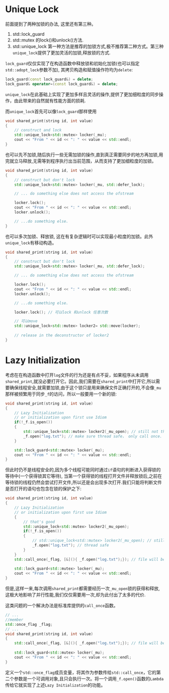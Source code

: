 # Unique Lock

前面提到了两种加锁的办法, 这里还有第三种。
1. std::lock_guard
2. std::mutex 的lock()和unlock()方法. 
3. std::unique_lock
第一种方法是推荐的加锁方式,极不推荐第二种方式。第三种`unique_lock`提供了更加灵活的加锁,释放锁的方式.

`lock_guard`仅仅实现了在构造函数中释放锁和初始化加锁(也可以指定`std::adopt_lock`参数不加), 其拷贝构造和赋值操作符均为`delete`:
```c++
lock_guard(const lock_guard&) = delete;
lock_guard& operator=(const lock_guard&) = delete;
```

`unique_lock`在此基础上实现了更加多样且灵活的操作,提供了更加细粒度的同步操作，由此带来的自然就有性能方面的损耗.

而`unique_lock`首先可以像`lock_guard`那样使用
```c++
void shared_print(string id, int value)
{
    // construct and lock
    std::unique_lock<std::mutex> locker(_mu);
    cout << "From " << id << ": " << value << std::endl;
}
```
也可以先不加锁,随后执行一些无需加锁的操作,直到真正需要同步的地方再加锁,用完就立马释放,无需等到程序执行出当前范围，从而支持了更加细粒度的加锁。
```c++
void shared_print(string id, int value)
{
    // construct but don't lock
    std::unique_lock<std::mutex> locker(_mu, std::defer_lock);

    // ... do something else does not access the ofstream

    locker.lock();
    cout << "From " << id << ": " << value << std::endl;
    locker.unlock();

    // ...do something else.
}
```
也可以多次加锁、释放锁, 这在有复杂逻辑时可以实现最小粒度的加锁。此外`unique_lock`有移动构造。
```c++
void shared_print(string id, int value)
{
    // construct but don't lock
    std::unique_lock<std::mutex> locker(_mu, std::defer_lock);

    // ... do something else does not access the ofstream

    locker.lock();
    cout << "From " << id << ": " << value << std::endl;
    locker.unlock();

    // ...do something else.

    locker.lock(); // 可以lock 和unlock 任意次数

    // 可以move
    std::unique_lock<std::mutex> locker2= std::move(locker);
    
    // release in the deconstructor of locker2
}
```
# Lazy Initialization
考虑在在构造函数中打开`log`文件的行为还是有点不妥，如果程序从未调用`shared_print`,就没必要打开它。因此,我们需要在`shared_print`中打开它,所以需要确保线程安全,就需要加锁,由于这个锁只是用来确保文件正确打开的,不会像`_mu`那样被频繁用于同步`_f`的访问，所以一般要用一个新的锁:

```c++
void shared_print(string id, int value)
{
    // Lazy Initialization
    // or initialization upon first use Idiom
    if(!_f.is_open())
    {
        std::unique_lock<std::mutex> locker2(_mu_open); // still not thread safe
        _f.open("log.txt"); // make sure thread safe， only call once.
    }

    std::lock_guard<std::mutex> locker(_mu);
    cout << "From " << id << ": " << value << std::endl;
}
```
但此时仍不是线程安全的,因为多个线程可能同时通过`if`语句的判断进入获得锁的等待中(一个获得锁其它等待), 当第一个获得锁的线程打开文件并释放锁后,之前在等待锁的线程仍然会尝试打开文件,所以还是会出现多次打开.我们只能将判断文件是否打开的语句也包含在锁的保护之下:
```c++
void shared_print(string id, int value)
{
    // Lazy Initialization
    // or initialization upon first use Idiom
    {
        // that's good
        std::unique_lock<std::mutex> locker2(_mu_open);
        if(!_f.is_open())
        {
            // std::unique_lock<std::mutex> locker2(_mu_open); // still not thread safe
            _f.open("log.txt"); // thread safe
        }
    }
    std::call_once(_flag, [&](){ _f.open("log.txt");}); // file will be opened only once by one thread
    
    std::lock_guard<std::mutex> locker(_mu);
    cout << "From " << id << ": " << value << std::endl;
}
```
但是,这样一来,每次调用`shared_print`都需要经历一次`_mu_open`锁的获得和释放,这极大地影响了并行性能,我们仅仅需要用一次,却为此付出了太多的代价.

这类问题的一个解决办法是标准库提供的`call_once`函数。

```c++
// ...
//member 
std::once_flag _flag;
// ... 
void shared_print(string id, int value)
{
    std::call_once(_flag, [&](){ _f.open("log.txt");}); // file will be opened only once by one thread
    
    std::lock_guard<std::mutex> locker(_mu);
    cout << "From " << id << ": " << value << std::endl;
}
```
定义一个`std::once_flag`成员变量，将其作为参数传给`std::call_once`，它的第二个参数是一个可调用对象,且只会执行一次。将一个调用`_f.open()`函数的`Lambda`传给它就实现了上述`Lazy Initialization`的功能。
